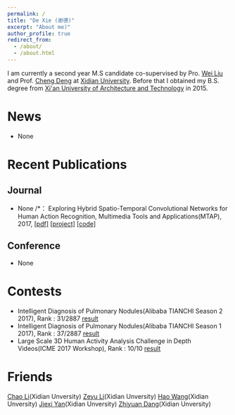 ```yaml
---
permalink: /
title: "De Xie (谢德)"
excerpt: "About me)"
author_profile: true
redirect_from: 
  - /about/
  - /about.html
---
```


I am currently a second year M.S candidate co-supervised by Pro. [Wei Liu](http://www.ee.columbia.edu/~wliu/) and Prof. [Cheng Deng](http://see.xidian.edu.cn/faculty/chdeng/) at [Xidian University](http://www.xidian.edu.cn/). Before that I obtained my B.S. degree from [Xi'an University of Architecture and Technology](http://www.xauat.edu.cn/zh-cn/index.php) in 2015.


News
======
* None   


Recent Publications
======

Journal
------
* None
/*： Exploring Hybrid Spatio-Temporal Convolutional Networks for Human Action Recognition, Multimedia Tools and Applications(MTAP), 2017, [[pdf]](https://link.springer.com/content/pdf/10.1007%2Fs11042-017-4514-3.pdf) [[project]](https://haowang1992.github.io/publication/2017-07-01-Exploring_Hybrid_Spatio-Temporal_Convolutional_Networks_for_Human_Action_Recognition) [[code]]()


Conference
------
* None


Contests
======
* Intelligent Diagnosis of Pulmonary Nodules(Alibaba TIANCHI Season 2 2017), Rank : 31/2887 [result](https://tianchi.aliyun.com/user/certificate.htm?spm=5176.100150.711.9.69322009LOjfnv&raceId=231601&season=1)
* Intelligent Diagnosis of Pulmonary Nodules(Alibaba TIANCHI Season 1 2017), Rank : 37/2887 [result](https://tianchi.aliyun.com/user/certificate.htm?spm=5176.100150.711.8.69322009LOjfnv&raceId=231601&season=0)
* Large Scale 3D Human Activity Analysis Challenge in Depth Videos(ICME 2017 Workshop), Rank : 10/10 [result](http://www.icst.pku.edu.cn/struct/icmew2017/result.html)

 
Friends
======
[Chao Li](https://chaoli1991.github.io/)(Xidian Unversity) 
[Zeyu Li](https://zeyuli1990.github.io/)(Xidian Unversity) 
[Hao Wang](https://haowang1992.github.io/)(Xidian Unversity) 
[Jiexi Yan](https://JiexiYan.github.io)(Xidian Unversity) 
[Zhiyuan Dang](https://zhiyuandang.github.io/)(Xidian Unversity)
